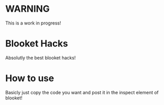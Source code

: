 # WARNING
This is a work in progress!


# Blooket Hacks
Absolutly the best blooket hacks!


# How to use
Basicly just copy the code you want and post it in the inspect element of blooket!

